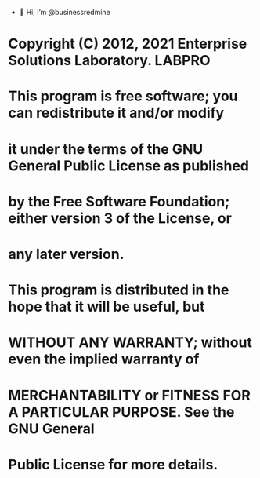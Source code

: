 - 👋 Hi, I’m @businessredmine

#  Copyright (C) 2012, 2021 Enterprise Solutions Laboratory. LABPRO
#
#  This program is free software; you can redistribute it and/or modify
#  it under the terms of the GNU General Public License as published
#  by the Free Software Foundation; either version 3 of the License, or
#  any later version.
#
#  This program is distributed in the hope that it will be useful, but
#  WITHOUT ANY WARRANTY; without even the implied warranty of
#  MERCHANTABILITY or FITNESS FOR A PARTICULAR PURPOSE. See the GNU General
#  Public License for more details.

<!---
businessredmine/businessredmine is a ✨ special ✨ repository because its `README.md` (this file) appears on your GitHub profile.
You can click the Preview link to take a look at your changes.
--->
